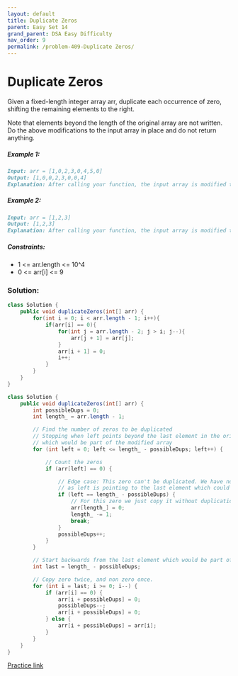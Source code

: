 ```yaml
---
layout: default
title: Duplicate Zeros
parent: Easy Set 14
grand_parent: DSA Easy Difficulty
nav_order: 9
permalink: /problem-409-Duplicate Zeros/
---
```

# Duplicate Zeros
Given a fixed-length integer array arr, duplicate each occurrence of zero, shifting the remaining elements to the right.

Note that elements beyond the length of the original array are not written. Do the above modifications to the input array in place and do not return anything.

##### Example 1:
```markdown
Input: arr = [1,0,2,3,0,4,5,0]
Output: [1,0,0,2,3,0,0,4]
Explanation: After calling your function, the input array is modified to: [1,0,0,2,3,0,0,4]
```
##### Example 2:
```markdown
Input: arr = [1,2,3]
Output: [1,2,3]
Explanation: After calling your function, the input array is modified to: [1,2,3]
```
##### Constraints:
* 1 <= arr.length <= 10^4
* 0 <= arr[i] <= 9

### Solution:
```java
class Solution {
    public void duplicateZeros(int[] arr) {
        for(int i = 0; i < arr.length - 1; i++){
            if(arr[i] == 0){
                for(int j = arr.length - 2; j > i; j--){
                    arr[j + 1] = arr[j];
                }
                arr[i + 1] = 0;
                i++;
            }
        }
    }
}
```
```java
class Solution {
    public void duplicateZeros(int[] arr) {
        int possibleDups = 0;
        int length_ = arr.length - 1;

        // Find the number of zeros to be duplicated
        // Stopping when left points beyond the last element in the original array
        // which would be part of the modified array
        for (int left = 0; left <= length_ - possibleDups; left++) {

            // Count the zeros
            if (arr[left] == 0) {

                // Edge case: This zero can't be duplicated. We have no more space,
                // as left is pointing to the last element which could be included  
                if (left == length_ - possibleDups) {
                    // For this zero we just copy it without duplication.
                    arr[length_] = 0;
                    length_ -= 1;
                    break;
                }
                possibleDups++;
            }
        }

        // Start backwards from the last element which would be part of new array.
        int last = length_ - possibleDups;

        // Copy zero twice, and non zero once.
        for (int i = last; i >= 0; i--) {
            if (arr[i] == 0) {
                arr[i + possibleDups] = 0;
                possibleDups--;
                arr[i + possibleDups] = 0;
            } else {
                arr[i + possibleDups] = arr[i];
            }
        }
    }
}
```
[Practice link](https://leetcode.com/problems/duplicate-zeros/)